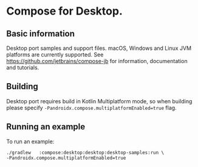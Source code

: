 # Compose for Desktop.

## Basic information

Desktop port samples and support files. macOS, Windows and Linux JVM platforms are currently
supported. See https://github.com/jetbrains/compose-jb for information, documentation and tutorials.

## Building

Desktop port requires build in Kotlin Multiplatform mode, so when building please specify
`-Pandroidx.compose.multiplatformEnabled=true` flag.


## Running an example

To run an example:

    ./gradlew   :compose:desktop:desktop:desktop-samples:run \
    -Pandroidx.compose.multiplatformEnabled=true
